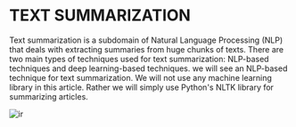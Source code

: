 # TEXT SUMMARIZATION

Text summarization is a subdomain of Natural Language Processing (NLP) that deals with extracting summaries from huge chunks of texts. There are two main types of techniques used for text summarization: NLP-based techniques and deep learning-based techniques. we will see an NLP-based technique for text summarization. We will not use any machine learning library in this article. Rather we will simply use Python's NLTK library for summarizing articles.

![ir](https://user-images.githubusercontent.com/102546752/222432101-62433bfa-02f4-4c3b-831b-16c8e351752d.png)
